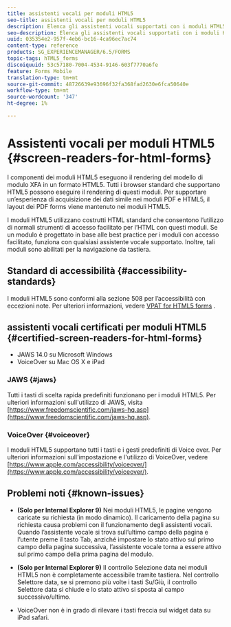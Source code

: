 ```yaml
---
title: assistenti vocali per moduli HTML5
seo-title: assistenti vocali per moduli HTML5
description: Elenca gli assistenti vocali supportati con i moduli HTML5.
seo-description: Elenca gli assistenti vocali supportati con i moduli HTML5.
uuid: 035354e2-957f-4eb6-bc16-4ca96ec7ac74
content-type: reference
products: SG_EXPERIENCEMANAGER/6.5/FORMS
topic-tags: hTML5_forms
discoiquuid: 53c57180-7004-4534-9146-603f7770a6fe
feature: Forms Mobile
translation-type: tm+mt
source-git-commit: 48726639e93696f32fa368fad2630e6fca50640e
workflow-type: tm+mt
source-wordcount: '347'
ht-degree: 1%

---
```



# Assistenti vocali per moduli HTML5 {#screen-readers-for-html-forms}

I componenti dei moduli HTML5 eseguono il rendering del modello di modulo XFA in un formato HTML5. Tutti i browser standard che supportano HTML5 possono eseguire il rendering di questi moduli. Per supportare un’esperienza di acquisizione dei dati simile nei moduli PDF e HTML5, il layout dei PDF forms viene mantenuto nei moduli HTML5.

I moduli HTML5 utilizzano costrutti HTML standard che consentono l’utilizzo di normali strumenti di accesso facilitato per l’HTML con questi moduli. Se un modulo è progettato in base alle best practice per i moduli con accesso facilitato, funziona con qualsiasi assistente vocale supportato. Inoltre, tali moduli sono abilitati per la navigazione da tastiera.

## Standard di accessibilità {#accessibility-standards}

I moduli HTML5 sono conformi alla sezione 508 per l’accessibilità con eccezioni note. Per ulteriori informazioni, vedere [VPAT for HTML5 forms](https://www.adobe.com/mena_en/accessibility/compliance/livecycle-mobile-forms-es4-section-508-vpat.html) .

## assistenti vocali certificati per moduli HTML5 {#certified-screen-readers-for-html-forms}

* JAWS 14.0 su Microsoft Windows
* VoiceOver su Mac OS X e iPad

### JAWS {#jaws}

Tutti i tasti di scelta rapida predefiniti funzionano per i moduli HTML5. Per ulteriori informazioni sull&#39;utilizzo di JAWS, visita [https://www.freedomscientific.com/jaws-hq.asp](https://www.freedomscientific.com/jaws-hq.asp).

### VoiceOver {#voiceover}

I moduli HTML5 supportano tutti i tasti e i gesti predefiniti di Voice over. Per ulteriori informazioni sull&#39;impostazione e l&#39;utilizzo di VoiceOver, vedere [https://www.apple.com/accessibility/voiceover/](https://www.apple.com/accessibility/voiceover/).

## Problemi noti {#known-issues}

* **(Solo per Internal Explorer 9)** Nei moduli HTML5, le pagine vengono caricate su richiesta (in modo dinamico). Il caricamento della pagina su richiesta causa problemi con il funzionamento degli assistenti vocali. Quando l’assistente vocale si trova sull’ultimo campo della pagina e l’utente preme il tasto Tab, anziché impostare lo stato attivo sul primo campo della pagina successiva, l’assistente vocale torna a essere attivo sul primo campo della prima pagina del modulo.
* **(Solo per Internal Explorer 9)** Il controllo Selezione data nei moduli HTML5 non è completamente accessibile tramite tastiera. Nel controllo Selettore data, se si premono più volte i tasti Su/Giù, il controllo Selettore data si chiude e lo stato attivo si sposta al campo successivo/ultimo.

* VoiceOver non è in grado di rilevare i tasti freccia sul widget data su iPad safari.
